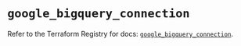 # `google_bigquery_connection`

Refer to the Terraform Registry for docs: [`google_bigquery_connection`](https://registry.terraform.io/providers/hashicorp/google-beta/6.34.1/docs/resources/google_bigquery_connection).

